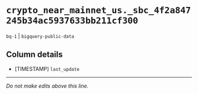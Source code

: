 # `crypto_near_mainnet_us._sbc_4f2a847245b34ac5937633bb211cf300`
`bq-1` | `bigquery-public-data`

## Column details
* [TIMESTAMP] `last_update`

-------------------------------------------------------------------------------
*Do not make edits above this line.*
